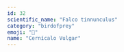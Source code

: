 ```yaml
---
id: 32
scientific_name: "Falco tinnunculus"
category: "birdofprey"
emoji: "🦅"
name: "Cernícalo Vulgar"
---
```

